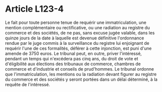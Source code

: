 # Article L123-4

Le fait pour toute personne tenue de requérir une immatriculation, une mention complémentaire ou rectificative, ou une radiation au registre du commerce et des sociétés, de ne pas, sans excuse jugée valable, dans les quinze jours de la date à laquelle est devenue définitive l'ordonnance rendue par le juge commis à la surveillance du registre lui enjoignant de requérir l'une de ces formalités, déférer à cette injonction, est puni d'une amende de 3750 euros.   Le tribunal peut, en outre, priver l'intéressé, pendant un temps qui n'excédera pas cinq ans, du droit de vote et d'éligibilité aux élections des tribunaux de commerce, chambres de commerce et d'industrie et conseils de prud'hommes.   Le tribunal ordonne que l'immatriculation, les mentions ou la radiation devant figurer au registre du commerce et des sociétés y seront portées dans un délai déterminé, à la requête de l'intéressé.